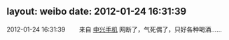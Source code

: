 layout: weibo
date: 2012-01-24 16:31:39
---
<meta name="referrer" content="no-referrer" />

2012-01-24 16:31:39  &nbsp;&nbsp;&nbsp;&nbsp;&nbsp;&nbsp; 来自 <a href="http://app.weibo.com/t/feed/3qq9KO" rel="nofollow">中兴手机</a>
网断了，气死偶了，只好各种喝酒…… ​​​
